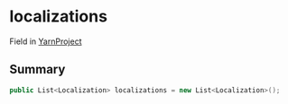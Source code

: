 # localizations

Field in [YarnProject](./)

## Summary

```csharp
public List<Localization> localizations = new List<Localization>();
```
